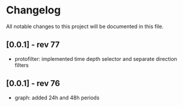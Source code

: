 # Changelog

All notable changes to this project will be documented in this file.

## [0.0.1] - rev 77

- protofilter: implemented time depth selector and separate direction filters

## [0.0.1] - rev 76

- graph: added 24h and 48h periods